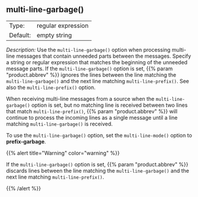 ---
---
<!-- DISCLAIMER: This file is based on the syslog-ng Open Source Edition documentation https://github.com/balabit/syslog-ng-ose-guides/commit/2f4a52ee61d1ea9ad27cb4f3168b95408fddfdf2 and is used under the terms of The syslog-ng Open Source Edition Documentation License. The file has been modified by Axoflow. -->

## multi-line-garbage()

|          |                    |
| -------- | ------------------ |
| Type:    | regular expression |
| Default: | empty string       |

*Description:* Use the `multi-line-garbage()` option when processing multi-line messages that contain unneeded parts between the messages. Specify a string or regular expression that matches the beginning of the unneeded message parts. If the `multi-line-garbage()` option is set, {{% param "product.abbrev" %}} ignores the lines between the line matching the `multi-line-garbage()` and the next line matching `multi-line-prefix()`. See also the `multi-line-prefix()` option.

When receiving multi-line messages from a source when the `multi-line-garbage()` option is set, but no matching line is received between two lines that match `multi-line-prefix()`, {{% param "product.abbrev" %}} will continue to process the incoming lines as a single message until a line matching `multi-line-garbage()` is received.

To use the `multi-line-garbage()` option, set the `multi-line-mode()` option to **prefix-garbage**.

{{% alert title="Warning" color="warning" %}}

If the `multi-line-garbage()` option is set, {{% param "product.abbrev" %}} discards lines between the line matching the `multi-line-garbage()` and the next line matching `multi-line-prefix()`.

{{% /alert %}}

